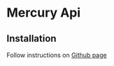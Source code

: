 # Mercury Api

## Installation

Follow instructions on [Github page](https://github.com/rainanDeveloper/MercuryApp)